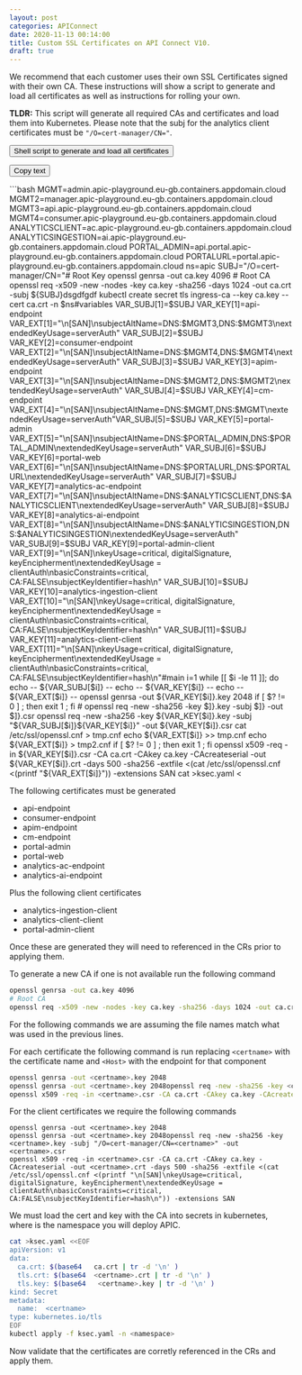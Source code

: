 ```yaml
---
layout: post
categories: APIConnect
date: 2020-11-13 00:14:00
title: Custom SSL Certificates on API Connect V10.
draft: true
---
```


We recommend that each customer uses their own SSL Certificates signed with their own CA. These instructions will show a script to generate and load all certificates as well as instructions for rolling your own.

<!--more-->


**TLDR:** This script will generate all required CAs and certificates and load them into Kubernetes. Please note that the subj for the analytics client certificates must be `"/O=cert-manager/CN="`.


<button class="collapsible" id="fulloutput">Shell script to generate and load all certificates</button>



<button onclick="copy('content')">Copy text</button>
<div id="content">
```bash
MGMT=admin.apic-playground.eu-gb.containers.appdomain.cloud
MGMT2=manager.apic-playground.eu-gb.containers.appdomain.cloud
MGMT3=api.apic-playground.eu-gb.containers.appdomain.cloud
MGMT4=consumer.apic-playground.eu-gb.containers.appdomain.cloud
ANALYTICSCLIENT=ac.apic-playground.eu-gb.containers.appdomain.cloud
ANALYTICSINGESTION=ai.apic-playground.eu-gb.containers.appdomain.cloud
PORTAL_ADMIN=api.portal.apic-playground.eu-gb.containers.appdomain.cloud
PORTALURL=portal.apic-playground.eu-gb.containers.appdomain.cloud
ns=apic
SUBJ="/O=cert-manager/CN="
​
​
# Root Key
openssl genrsa -out ca.key 4096
# Root CA
openssl req -x509 -new -nodes -key ca.key -sha256 -days 1024 -out ca.crt -subj ${SUBJ}dsgdfgdf
kubectl create secret tls ingress-ca --key ca.key --cert ca.crt -n $ns
​
#variables
VAR_SUBJ[1]=$SUBJ
VAR_KEY[1]=api-endpoint
VAR_EXT[1]="\n[SAN]\nsubjectAltName=DNS:$MGMT3,DNS:$MGMT3\nextendedKeyUsage=serverAuth"
VAR_SUBJ[2]=$SUBJ
VAR_KEY[2]=consumer-endpoint
VAR_EXT[2]="\n[SAN]\nsubjectAltName=DNS:$MGMT4,DNS:$MGMT4\nextendedKeyUsage=serverAuth"
VAR_SUBJ[3]=$SUBJ
VAR_KEY[3]=apim-endpoint
VAR_EXT[3]="\n[SAN]\nsubjectAltName=DNS:$MGMT2,DNS:$MGMT2\nextendedKeyUsage=serverAuth"
VAR_SUBJ[4]=$SUBJ
VAR_KEY[4]=cm-endpoint
VAR_EXT[4]="\n[SAN]\nsubjectAltName=DNS:$MGMT,DNS:$MGMT\nextendedKeyUsage=serverAuth"
​
​
VAR_SUBJ[5]=$SUBJ
VAR_KEY[5]=portal-admin
VAR_EXT[5]="\n[SAN]\nsubjectAltName=DNS:$PORTAL_ADMIN,DNS:$PORTAL_ADMIN\nextendedKeyUsage=serverAuth"
VAR_SUBJ[6]=$SUBJ
VAR_KEY[6]=portal-web
VAR_EXT[6]="\n[SAN]\nsubjectAltName=DNS:$PORTALURL,DNS:$PORTALURL\nextendedKeyUsage=serverAuth"
VAR_SUBJ[7]=$SUBJ
VAR_KEY[7]=analytics-ac-endpoint
VAR_EXT[7]="\n[SAN]\nsubjectAltName=DNS:$ANALYTICSCLIENT,DNS:$ANALYTICSCLIENT\nextendedKeyUsage=serverAuth"
VAR_SUBJ[8]=$SUBJ
VAR_KEY[8]=analytics-ai-endpoint
VAR_EXT[8]="\n[SAN]\nsubjectAltName=DNS:$ANALYTICSINGESTION,DNS:$ANALYTICSINGESTION\nextendedKeyUsage=serverAuth"
​​
VAR_SUBJ[9]=$SUBJ
VAR_KEY[9]=portal-admin-client
VAR_EXT[9]="\n[SAN]\nkeyUsage=critical, digitalSignature, keyEncipherment\nextendedKeyUsage = clientAuth\nbasicConstraints=critical, CA:FALSE\nsubjectKeyIdentifier=hash\n"
VAR_SUBJ[10]=$SUBJ
VAR_KEY[10]=analytics-ingestion-client
VAR_EXT[10]="\n[SAN]\nkeyUsage=critical, digitalSignature, keyEncipherment\nextendedKeyUsage = clientAuth\nbasicConstraints=critical, CA:FALSE\nsubjectKeyIdentifier=hash\n"
VAR_SUBJ[11]=$SUBJ
VAR_KEY[11]=analytics-client-client
VAR_EXT[11]="\n[SAN]\nkeyUsage=critical, digitalSignature, keyEncipherment\nextendedKeyUsage = clientAuth\nbasicConstraints=critical, CA:FALSE\nsubjectKeyIdentifier=hash\n"
​
​
#main
i=1
while [[ $i -le 11 ]]; do
  echo --  ${VAR_SUBJ[$i]} --
  echo --  ${VAR_KEY[$i]} --
  echo --  ${VAR_EXT[$i]} --
  openssl genrsa -out ${VAR_KEY[$i]}.key 2048
  if [ $? != 0 ] ; then exit 1 ; fi
  # openssl req -new -sha256 -key $]}.key -subj $]} -out $]}.csr
  openssl req -new -sha256 -key ${VAR_KEY[$i]}.key -subj "${VAR_SUBJ[$i]}${VAR_KEY[$i]}" -out ${VAR_KEY[$i]}.csr
  cat /etc/ssl/openssl.cnf > tmp.cnf
  echo ${VAR_EXT[$i]} >> tmp.cnf
  echo ${VAR_EXT[$i]} > tmp2.cnf
  if [ $? != 0 ] ; then exit 1 ; fi
  openssl x509 -req -in ${VAR_KEY[$i]}.csr -CA ca.crt -CAkey ca.key -CAcreateserial -out ${VAR_KEY[$i]}.crt -days 500 -sha256 -extfile <(cat /etc/ssl/openssl.cnf <(printf "${VAR_EXT[$i]}")) -extensions SAN
cat >ksec.yaml <<EOF
apiVersion: v1
data:
  ca.crt: $(base64   ca.crt | tr -d '\n' )
  tls.crt: $(base64  ${VAR_KEY[$i]}.crt | tr -d '\n' )
  tls.key: $(base64   ${VAR_KEY[$i]}.key | tr -d '\n' )
kind: Secret
metadata:
  name:  ${VAR_KEY[$i]}
type: kubernetes.io/tls
EOF
  if [ $? != 0 ] ; then exit 1 ; fi
  kubectl apply -f ksec.yaml -n$ns
  if [ $? != 0 ] ; then exit 1 ; fi
  let i+=1
done
```

<div>
</div>

The following certificates must be generated
* api-endpoint
* consumer-endpoint
* apim-endpoint
* cm-endpoint
* portal-admin
* portal-web
* analytics-ac-endpoint
* analytics-ai-endpoint

Plus the following client certificates
* analytics-ingestion-client
* analytics-client-client
* portal-admin-client

Once these are generated they will need to referenced in the CRs prior to applying them.   

To generate a new CA if one is not available run the following command

```bash
openssl genrsa -out ca.key 4096
# Root CA
openssl req -x509 -new -nodes -key ca.key -sha256 -days 1024 -out ca.crt -subj cn=apic-ca
```

For the following commands we are assuming the file names match what was used in the previous lines.

For each certificate the following command is run replacing `<certname>` with the certificate name and `<Host>` with the endpoint for that component

```bash
openssl genrsa -out <certname>.key 2048
openssl genrsa -out <certname>.key 2048openssl req -new -sha256 -key <certname>.key -subj "/O=cert-manager/CN=<certname>" -out <certname>.csr
openssl x509 -req -in <certname>.csr -CA ca.crt -CAkey ca.key -CAcreateserial -out <certname>.crt -days 500 -sha256 -extfile <(cat /etc/ssl/openssl.cnf <(printf "\n[SAN]\nsubjectAltName=DNS:<HOST>,DNS:<HOST>\nextendedKeyUsage=serverAuth")) -extensions SAN
```

For the client certificates we require the following commands

```base
openssl genrsa -out <certname>.key 2048
openssl genrsa -out <certname>.key 2048openssl req -new -sha256 -key <certname>.key -subj "/O=cert-manager/CN=<certname>" -out <certname>.csr
openssl x509 -req -in <certname>.csr -CA ca.crt -CAkey ca.key -CAcreateserial -out <certname>.crt -days 500 -sha256 -extfile <(cat /etc/ssl/openssl.cnf <(printf "\n[SAN]\nkeyUsage=critical, digitalSignature, keyEncipherment\nextendedKeyUsage = clientAuth\nbasicConstraints=critical, CA:FALSE\nsubjectKeyIdentifier=hash\n")) -extensions SAN
```


We must load the cert and key with the CA into secrets in kubernetes, where <namespace> is the namespace you will deploy APIC.

```bash
cat >ksec.yaml <<EOF
apiVersion: v1
data:
  ca.crt: $(base64   ca.crt | tr -d '\n' )
  tls.crt: $(base64  <certname>.crt | tr -d '\n' )
  tls.key: $(base64   <certname>.key | tr -d '\n' )
kind: Secret
metadata:
  name:  <certname>
type: kubernetes.io/tls
EOF
kubectl apply -f ksec.yaml -n <namespace>
```


Now validate that the certificates are corretly referenced in the CRs and apply them.
